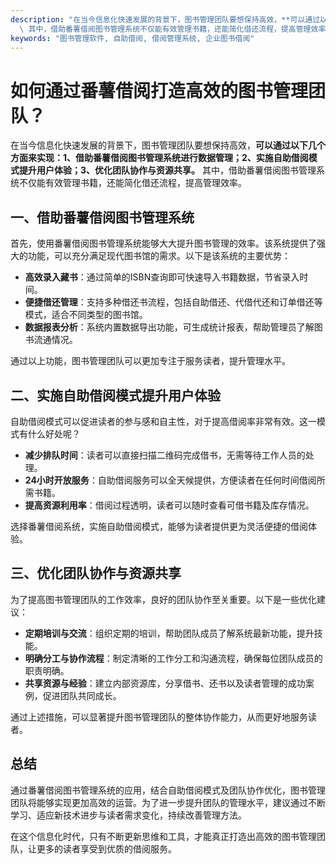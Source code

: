 ```yaml
---
description: "在当今信息化快速发展的背景下，图书管理团队要想保持高效，**可以通过以下几个方面来实现：1、借助番薯借阅图书管理系统进行数据管理；2、实施自助借阅模式提升用户体验；3、优化团队协作与资源共享。**\
  \ 其中，借助番薯借阅图书管理系统不仅能有效管理书籍，还能简化借还流程，提高管理效率。"
keywords: "图书管理软件, 自助借阅, 借阅管理系统, 企业图书借阅"
---
```

# 如何通过番薯借阅打造高效的图书管理团队？

在当今信息化快速发展的背景下，图书管理团队要想保持高效，**可以通过以下几个方面来实现：1、借助番薯借阅图书管理系统进行数据管理；2、实施自助借阅模式提升用户体验；3、优化团队协作与资源共享。** 其中，借助番薯借阅图书管理系统不仅能有效管理书籍，还能简化借还流程，提高管理效率。

## 一、借助番薯借阅图书管理系统

首先，使用番薯借阅图书管理系统能够大大提升图书管理的效率。该系统提供了强大的功能，可以充分满足现代图书馆的需求。以下是该系统的主要优势：

- **高效录入藏书**：通过简单的ISBN查询即可快速导入书籍数据，节省录入时间。
- **便捷借还管理**：支持多种借还书流程，包括自助借还、代借代还和订单借还等模式，适合不同类型的图书馆。
- **数据报表分析**：系统内置数据导出功能，可生成统计报表，帮助管理员了解图书流通情况。
  
通过以上功能，图书管理团队可以更加专注于服务读者，提升管理水平。

## 二、实施自助借阅模式提升用户体验

自助借阅模式可以促进读者的参与感和自主性，对于提高借阅率非常有效。这一模式有什么好处呢？

- **减少排队时间**：读者可以直接扫描二维码完成借书，无需等待工作人员的处理。
- **24小时开放服务**：自助借阅服务可以全天候提供，方便读者在任何时间借阅所需书籍。
- **提高资源利用率**：借阅过程透明，读者可以随时查看可借书籍及库存情况。

选择番薯借阅系统，实施自助借阅模式，能够为读者提供更为灵活便捷的借阅体验。

## 三、优化团队协作与资源共享

为了提高图书管理团队的工作效率，良好的团队协作至关重要。以下是一些优化建议：

- **定期培训与交流**：组织定期的培训，帮助团队成员了解系统最新功能，提升技能。
- **明确分工与协作流程**：制定清晰的工作分工和沟通流程，确保每位团队成员的职责明确。
- **共享资源与经验**：建立内部资源库，分享借书、还书以及读者管理的成功案例，促进团队共同成长。

通过上述措施，可以显著提升图书管理团队的整体协作能力，从而更好地服务读者。

## 总结

通过番薯借阅图书管理系统的应用，结合自助借阅模式及团队协作优化，图书管理团队将能够实现更加高效的运营。为了进一步提升团队的管理水平，建议通过不断学习、适应新技术进步与读者需求变化，持续改善管理方法。

在这个信息化时代，只有不断更新思维和工具，才能真正打造出高效的图书管理团队，让更多的读者享受到优质的借阅服务。
